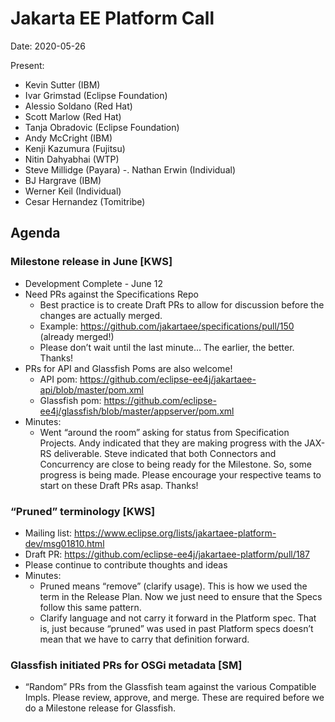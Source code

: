 # Jakarta EE Platform Call

Date: 2020-05-26

Present:

- Kevin Sutter (IBM)
- Ivar Grimstad (Eclipse Foundation)
- Alessio Soldano (Red Hat)
- Scott Marlow (Red Hat)
- Tanja Obradovic (Eclipse Foundation)
- Andy McCright (IBM)
- Kenji Kazumura (Fujitsu)
- Nitin Dahyabhai (WTP)
- Steve Millidge (Payara)
-. Nathan Erwin (Individual)
- BJ Hargrave (IBM)
- Werner Keil (Individual)
- Cesar Hernandez (Tomitribe)

## Agenda

### Milestone release in June [KWS]

- Development Complete - June 12
- Need PRs against the Specifications Repo
  - Best practice is to create Draft PRs to allow for discussion before the changes are actually merged.
  - Example: https://github.com/jakartaee/specifications/pull/150 (already merged!)
  - Please don’t wait until the last minute… The earlier, the better.  Thanks!
- PRs for API and Glassfish Poms are also welcome!
  - API pom:  https://github.com/eclipse-ee4j/jakartaee-api/blob/master/pom.xml 
  - Glassfish pom: https://github.com/eclipse-ee4j/glassfish/blob/master/appserver/pom.xml 
- Minutes:
  - Went “around the room” asking for status from Specification Projects.  Andy indicated that they are making progress with the JAX-RS deliverable.  Steve indicated that both Connectors and Concurrency are close to being ready for the Milestone. So, some progress is being made.  Please encourage your respective teams to start on these Draft PRs asap.  Thanks!

### “Pruned” terminology [KWS]

- Mailing list:  https://www.eclipse.org/lists/jakartaee-platform-dev/msg01810.html 
- Draft PR: https://github.com/eclipse-ee4j/jakartaee-platform/pull/187 
- Please continue to contribute thoughts and ideas
- Minutes:
  - Pruned means “remove” (clarify usage).  This is how we used the term in the Release Plan.  Now we just need to ensure that the Specs follow this same pattern.
  - Clarify language and not carry it forward in the Platform spec.  That is, just because “pruned” was used in past Platform specs doesn’t mean that we have to carry that definition forward.

### Glassfish initiated PRs for OSGi metadata [SM]

- “Random” PRs from the Glassfish team against the various Compatible Impls.  Please review, approve, and merge.  These are required before we do a Milestone release for Glassfish.
